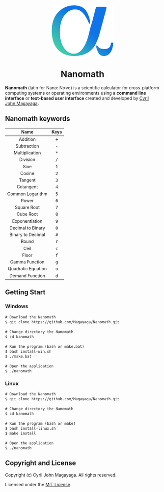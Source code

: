 <p align="center">
  <a href="https://github.com/Magayaga/Nanomath">
    <img src="./assets/nanomath.svg" alt="Nanomath logo" width="200" height="165">
  </a>
</p>
<h1 align="center">Nanomath</h1>

**Nanomath** (latin for Nano: Νανο) is a scientific calculator for cross-platform computing systems or operating environments using a **command line interface** or **text-based user interface** created and developed by [Cyril John Magayaga](https://github.com/magayaga).

## Nanomath keywords
| Name | Keys |
|:----:|:--------:|
| Addition | <kbd>+</kbd> |
| Subtraction | <kbd>-</kbd> |
| Multiplication | <kbd>*</kbd> |
| Division | <kbd>/</kbd> |
| Sine | <kbd>1</kbd> |
| Cosine | <kbd>2</kbd> |
| Tangent | <kbd>3</kbd> |
| Cotangent | <kbd>4</kbd> |
| Common Logarithm | <kbd>5</kbd> |
| Power | <kbd>6</kbd> |
| Square Root | <kbd>7</kbd> |
| Cube Root | <kbd>8</kbd> |
| Exponentiation | <kbd>9</kbd> |
| Decimal to Binary | <kbd>0</kbd> |
| Binary to Decimal | <kbd>#</kbd> |
| Round | <kbd>r</kbd> |
| Ceil | <kbd>c</kbd> |
| Floor | <kbd>f</kbd> |
| Gamma Function | <kbd>g</kbd> |
| Quadratic Equation | <kbd>u</kbd> |
| Demand Function | <kbd>d</kbd> |

## Getting Start

### Windows
```shell
# Download the Nanomath
$ git clone https://github.com/Magayaga/Nanomath.git

# Change directory the Nanomath
$ cd Nanomath

# Run the program (bash or make.bat)
$ bash install-win.sh
$ ./make.bat

# Open the application
$ ./nanomath
```

### Linux
```shell
# Download the Nanomath
$ git clone https://github.com/Magayaga/Nanomath.git

# Change directory the Nanomath
$ cd Nanomath

# Run the program (bash or make)
$ bash install-linux.sh
$ make install

# Open the application
$ ./nanomath
```
## Copyright and License
Copyright (c) Cyril John Magayaga. All rights reserved.

Licensed under the [MIT License](LICENSE).
